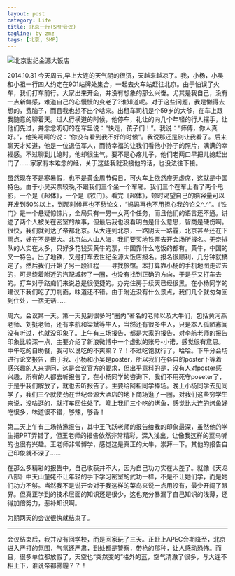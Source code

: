 ```yaml
---
layout: post
category: Life
title: 北京一行(SMP会议)
tagline: by zmz
tags: [北京, SMP]
---
```

![北京世纪金源大饭店](http://www.empark.com.cn/images/EmparkGrandHotelBeijing/index_banner.jpg)

2014.10.31
今天周五,早上大连的天气阴的很沉，天越来越凉了。我，小杨，小吴和小祖一行四人约定在901站牌处集合，一起去火车站赶往北京。由于怕误了火车，我们打车前行。大家出来开会，并没有想象的那么兴奋。尤其是我自己，没有一点新鲜感，难道自己的心慢慢的变老了?谁知道呢。对于这些问题，我是懒得去想的，费脑子，而且我也想不出个啥来。出租车司机是个59岁的大爷，在车上跟我随意的聊着天。过人行横道的时候，他停车，礼让的向几个年轻的行人摆手，让他们先过，并念念叨叨的在车里说：“快走，孩子们！”。我说：“师傅，你人真好。”，他笑呵呵的说：“你没有看到我不好的时候”。我说那还是别让我看了。后来聊天才知道，他是一位退伍军人，而特幸福的让我们看他小孙子的照片，满满的幸福感。不过聊到儿媳时，他却很生气，要不是心疼儿子，他们老两口早把儿媳赶出门了……家家有本难念的经，关于这些我就没接他的话，也没法往下接。

虽然现在不是寒暑假，也不是黄金周节假日，可火车上依然座无虚席，这就是中国特色。由于小吴买票较晚,不跟我们三个坐一个车厢。我们三个在车上看了两个电影，一个是《超体》，一个是《铁门》。看完《超体》，顿时渴望自己的脑容量可以开发到50%以上，到那时候再也不愁论文，“妈妈再也不用担心我的论文^_^”。《铁门》是一个悬疑惊悚片，全局只有一男一女两个任务，而且他们的语言还不通。讲述了两个人被关在密室的故事，但最后我也没看明白是什么意思，智商是硬伤啊。很快，我们就到达了帝都北京。从大连到北京，一路阴天一路霾，北京甚至还在下雨点，好在不是很大。北京站人山人海，我们要买地铁票去开会场所报名。无奈排队的人实在太多，只好多花钱买黄牛的票，中国靠什么吃饭的都有。黄牛，中国的又一特色。出了地铁，又是打车去世纪金源大饭店报名。报名很顺利，几分钟就搞定了。然后我们开始了另一段征程——寻找旅馆。本打算靠小杨的手机地图走过去的，可是绕着附近的汽配城转了一圈，也没有找到正确的方向，于是乎又打车去的。打车对于路痴们来说总是很便捷的。办完住房手续天已经很黑。在小杨同学的建议下我们吃了刀削面，味道还不错。由于附近没有什么景点，我们几个就匆匆回到住处，一宿无话......

周六，会议第一天。第一天见到很多吗“圈内”著名的老师以及大牛们，包括黄河燕老师、刘挺老师，还有李航和梁斌等牛人，当然还有很多牛人，只是本人孤陋寡闻没有听过，也就没印象了。上午有三场报告，都是大家的报告，对李航老师的报告印象比较深一点，主要介绍了新浪微博中一个虚拟的账号-小诺，感觉很有意思。中午吃的自助餐，我可以说吃的不爽嘛？？！不过吃饱就行了，哈哈。下午分会场进行论文报告，由于我、小杨和小吴是poster，所以我们在各自的poster下等着感兴趣的人来提问，这是会议官方的要求，但出乎意料的是，没有人对poster感兴趣，所有的人都去听报告了，在小杨同学的咨询下，我们不用死守poseter了，于是乎我们解放了，就也去听报告了。主要给阿祖同学捧场。晚上小杨同学去见同学了，我们三个就使劲在世纪金源大酒店的地下商场逛了一圈，对我们这些穷学生来说，没啥逛的，就打车回住处了。晚上我们三个吃的烤鱼，感觉比大连的烤鱼好吃很多，味道很不错，够辣，够香！

第二天上午有三场特邀报告，其中王飞跃老师的报告给我的印象最深，虽然他的学生把PPT弄错了，但王老师的报告依然非常精彩，深入浅出，让像我这样的菜鸟听的也很有兴趣。王老师非常博学，感觉这是真正的大牛，崇拜一下。其他的报告自己印象就不深了......

在那么多精彩的报告中，自己收获并不大，因为自己功力实在太差了。就像《天龙八部》中天山童姥不让年轻的手下学习密室的武功一样，不是不让她们学，而是她们功力不够。当然我不是说开会对于我这样的菜鸟来说一点用没有，最少开阔了眼界。但真正学到的技术层面的知识还是很少，这也充分暴漏了自己知识的浅薄，还得加倍努力，恶补知识啊。

为期两天的会议很快就结束了。

---
会议结束后，我并没有回学校，而是回家玩了三天。正赶上APEC会期降至，北京进入严打的氛围，气氛还严肃，到处都是警察，带枪的那种，让人感动恐怖。而且，很多单位都放假了，天空也“突然变的”格外的蓝，空气清澈了很多，与大连不相上下，谁说帝都雾霾？？！